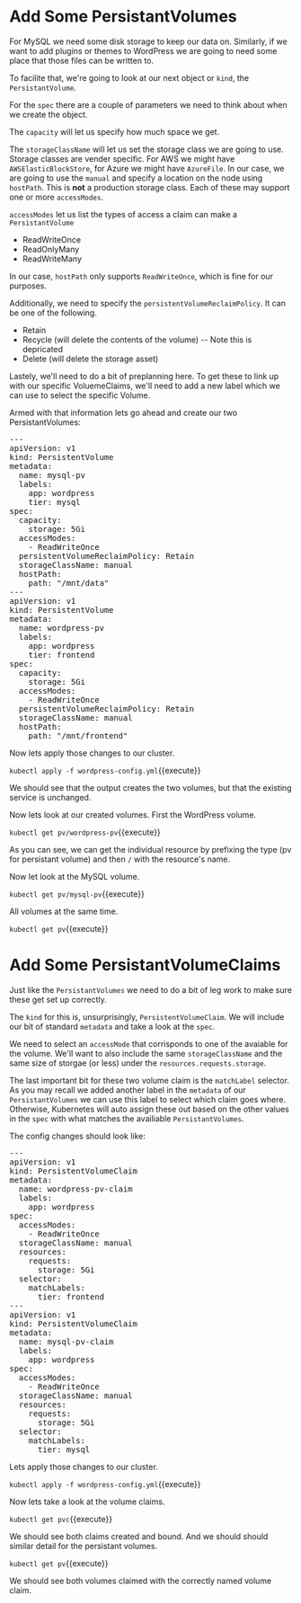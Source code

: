# Add Some PersistantVolumes

For MySQL we need some disk storage to keep our data on. Similarly, if we want to add plugins or themes to WordPress we are going to need some place that those files can be written to. 

To facilite that, we're going to look at our next object or `kind`, the `PersistantVolume`.

For the `spec` there are a couple of parameters we need to think about when we create the object. 

The `capacity` will let us specify how much space we get.

The `storageClassName` will let us set the storage class we are going to use. Storage classes are vender specific. For AWS we might have `AWSElasticBlockStore`, for Azure we might have `AzureFile`. In our case, we are going to use the `manual` and specify a location on the node using `hostPath`. This is **not** a production storage class. Each of these may support one or more `accessModes`. 

`accessModes` let us list the types of access a claim can make a `PersistantVolume`

+ ReadWriteOnce
+ ReadOnlyMany
+ ReadWriteMany

In our case, `hostPath` only supports `ReadWriteOnce`, which is fine for our purposes.

Additionally, we need to specify the `persistentVolumeReclaimPolicy`. It can be one of the following. 

+ Retain 
+ Recycle (will delete the contents of the volume) -- Note this is depricated
+ Delete (will delete the storage asset)

Lastely, we'll need to do a bit of preplanning here. To get these to link up with our specific VoluemeClaims, we'll need to add a new label which we can use to select the specific Volume.

Armed with that information lets go ahead and create our two PersistantVolumes:

<pre class="file" data-filename="wordpress-config.yml" data-target="append">
---
apiVersion: v1
kind: PersistentVolume
metadata:
  name: mysql-pv
  labels:
    app: wordpress
    tier: mysql
spec:
  capacity:
    storage: 5Gi 
  accessModes:
    - ReadWriteOnce
  persistentVolumeReclaimPolicy: Retain
  storageClassName: manual
  hostPath: 
    path: "/mnt/data"
---
apiVersion: v1
kind: PersistentVolume
metadata:
  name: wordpress-pv
  labels:
    app: wordpress
    tier: frontend
spec:
  capacity:
    storage: 5Gi
  accessModes:
    - ReadWriteOnce
  persistentVolumeReclaimPolicy: Retain
  storageClassName: manual
  hostPath: 
    path: "/mnt/frontend"
</pre>

Now lets apply those changes to our cluster. 

`kubectl apply -f wordpress-config.yml`{{execute}}

We should see that the output creates the two volumes, but that the existing service is unchanged.

Now lets look at our created volumes. First the WordPress volume.

`kubectl get pv/wordpress-pv`{{execute}}

As you can see, we can get the individual resource by prefixing the type (pv for persistant volume) and then `/` with the resource's name. 

Now let look at the MySQL volume.

`kubectl get pv/mysql-pv`{{execute}}

All volumes at the same time.

`kubectl get pv`{{execute}}

# Add Some PersistantVolumeClaims

Just like the `PersistantVolumes` we need to do a bit of leg work to make sure these get set up correctly.

The `kind` for this is, unsurprisingly, `PersistentVolumeClaim`. We will include our bit of standard `metadata` and take a look at the `spec`.

We need to select an `accessMode` that corrisponds to one of the avaiable for the volume. We'll want to also include the same `storageClassName` and the same size of storgae (or less) under the `resources.requests.storage`.

The last important bit for these two volume claim is the `matchLabel` selector. As you may recall we added another label in the `metadata` of our `PersistantVolumes` we can use this label to select which claim goes where. Otherwise, Kubernetes will auto assign these out based on the other values in the `spec` with what matches the availiable `PersistantVolumes`. 

The config changes should look like:

<pre class="file" data-filename="wordpress-config.yml" data-target="append">
---
apiVersion: v1
kind: PersistentVolumeClaim
metadata:
  name: wordpress-pv-claim
  labels:
    app: wordpress
spec:
  accessModes:
    - ReadWriteOnce
  storageClassName: manual
  resources:
    requests:
      storage: 5Gi
  selector:
    matchLabels:
      tier: frontend
---
apiVersion: v1
kind: PersistentVolumeClaim
metadata:
  name: mysql-pv-claim
  labels:
    app: wordpress
spec:
  accessModes:
    - ReadWriteOnce
  storageClassName: manual
  resources:
    requests:
      storage: 5Gi
  selector:
    matchLabels:
      tier: mysql
</pre>

Lets apply those changes to our cluster. 

`kubectl apply -f wordpress-config.yml`{{execute}}

Now lets take a look at the volume claims.

`kubectl get pvc`{{execute}}

We should see both claims created and bound. And we should should similar detail for the persistant volumes.

`kubectl get pv`{{execute}}

We should see both volumes claimed with the correctly named volume claim.